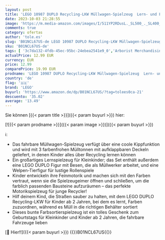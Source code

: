 ```yaml
---
layout: post
title: 'LEGO 10987 DUPLO Recycling-LKW Müllwagen-Spielzeug  Lern- und Farbsortier-Spielzeug für Kleinkinder und Kinder ab 2 Jahren  Motorikspielzeug zur Entwicklung feinmotorischer Fähigkeiten'
date: 2023-10-03 21:28:55
image: 'https://m.media-amazon.com/images/I/511YP2RDusL._SL500_._SL400_.jpg'
comments: true
category: ofertas
author: 'tole.es'
slug: 'B01NCL67US-de LEGO 10987 DUPLO Recycling-LKW Müllwagen-Spielzeug Lern-...'
sku: 'B01NCL67US-de'
tags: [ '3c7da132-4fdb-45ec-95bc-24ebea2541e9_0','Arborist Merchandising Root','Bauspielzeug & Konstruktionsspielzeug','Bauspielzeugsets','Custom Stores','LEGO','Lego Duplo','Self Service','Spielzeug','lego','🇩🇪', ]
actualPrice: 12.99 EUR
currency: EUR
price: 12.99
comparePrice: 19.99 EUR
prodname: 'LEGO 10987 DUPLO Recycling-LKW Müllwagen-Spielzeug  Lern- und Farbsortier-Spielzeug für Kleinkinder und Kinder ab 2 Jahren  Motorikspielzeug zur Entwicklung feinmotorischer Fähigkeiten'
country: 'de'
flag: '🇩🇪'
brand: 'LEGO'
buyurl: 'https://www.amazon.de/dp/B01NCL67US/?tag=tolees0ca-21'
descuento: '35.02'
average: '13.49'
---
```


Sie können [{{< param title >}}]({{< param buyurl >}}) hier:

[![{{< param prodname >}}]({{< param image >}})]({{< param buyurl >}})

ℹ️:

- Das fahrbare Müllwagen-Spielzeug verfügt über eine coole Kippfunktion und wird mit 3 farbenfrohen Mülltonnen mit aufklappbaren Deckeln geliefert, in denen Kinder alles über Recycling lernen können
- Ein großartiges Lernspielzeug für Kleinkinder; das Set enthält außerdem eine LEGO DUPLO Figur mit Besen, die als Müllwerker arbeitet, und eine Welpen-Tierfigur für lustige Rollenspiele
- Kinder entwickeln ihre Feinmotorik und machen sich mit den Farben vertraut, wenn sie die Spielzeugeimer öffnen und schließen, um die farblich passenden Bausteine aufzuräumen – das perfekte Motorikspielzeug für junge Recycler!
- Hilf deinem Kind, die Straßen sauber zu halten, mit dem LEGO DUPLO Recycling-LKW für Kinder ab 2 Jahren, bei dem es lernt, Farben zuzuordnen, während es Müll in die richtigen Behälter sortiert
- Dieses bunte Farbsortierspielzeug ist ein tolles Geschenk zum Geburtstags für Kleinkinder und Kinder ab 2 Jahren, die fahrbare Fahrzeuge lieben

[🛒 Hier!!]({{< param buyurl >}})
{{<world>}}B01NCL67US{{</world>}}
